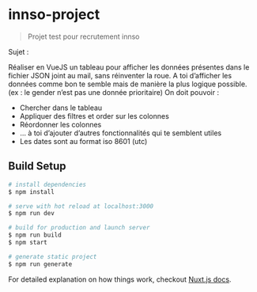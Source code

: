 # innso-project

> Projet test pour recrutement innso

Sujet :

Réaliser en VueJS un tableau pour afficher les données présentes dans le fichier JSON joint au mail,  sans réinventer la roue.
A toi d’afficher les données comme bon te semble mais de manière la plus logique possible. (ex : le gender n’est pas une donnée prioritaire)
On doit pouvoir :

* Chercher dans le tableau
* Appliquer des filtres et order sur les colonnes
* Réordonner les colonnes
* … à toi d’ajouter d’autres fonctionnalités qui te semblent utiles
* Les dates sont au format iso 8601 (utc)

## Build Setup

``` bash
# install dependencies
$ npm install

# serve with hot reload at localhost:3000
$ npm run dev

# build for production and launch server
$ npm run build
$ npm start

# generate static project
$ npm run generate
```

For detailed explanation on how things work, checkout [Nuxt.js docs](https://nuxtjs.org).
